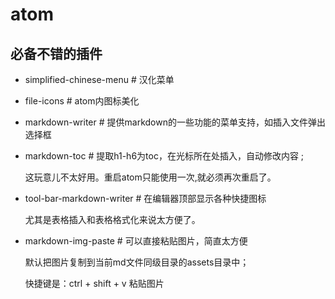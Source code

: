 # atom

## 必备不错的插件

* simplified-chinese-menu    # 汉化菜单
* file-icons # atom内图标美化
* markdown-writer # 提供markdown的一些功能的菜单支持，如插入文件弹出选择框
* markdown-toc  # 提取h1-h6为toc，在光标所在处插入，自动修改内容 ;

  这玩意儿不太好用。重启atom只能使用一次,就必须再次重启了。
* tool-bar-markdown-writer   # 在编辑器顶部显示各种快捷图标

  尤其是表格插入和表格格式化来说太方便了。

* markdown-img-paste  # 可以直接粘贴图片，简直太方便

  默认把图片复制到当前md文件同级目录的assets目录中；

  快捷键是：ctrl + shift + v 粘贴图片
